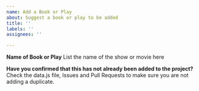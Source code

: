 ```yaml
---
name: Add a Book or Play
about: Suggest a book or play to be added
title: ''
labels: ''
assignees: ''

---
```


**Name of Book or Play**
List the name of the show or movie here

**Have you confirmed that this has not already been added to the project?**
Check the data.js file, Issues and Pull Requests to make sure you are not adding a duplicate.

